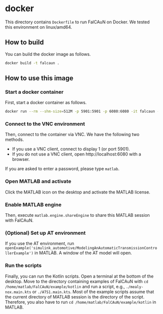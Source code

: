 docker
======

This directory contains `Dockerfile` to run FalCAuN on Docker. We tested this environment on linux/amd64.

How to build
------------

You can build the docker image as follows.

```sh
docker build -t falcaun .
```

How to use this image
---------------------

### Start a docker container

First, start a docker container as follows.

```sh
docker run --rm --shm-size=512M -p 5901:5901 -p 6080:6080 -it falcaun -vnc
```

### Connect to the VNC environment

Then, connect to the container via VNC. We have the following two methods.

- If you use a VNC client, connect to display 1 (or port 5901).
- If you do not use a VNC client, open http://localhost:6080 with a browser.

If you are asked to enter a password, please type `matlab`.

### Open MATLAB and activate

Click the MATLAB icon on the desktop and activate the MATLAB license.

### Enable MATLAB engine

Then, execute `matlab.engine.shareEngine` to share this MATLAB session with FalCAuN.

### (Optional) Set up AT environment

If you use the AT environment, run `openExample('simulink_automotive/ModelingAnAutomaticTransmissionControllerExample')` in MATLAB. A window of the AT model will open.

### Run the scripts

Finally, you can run the Kotlin scripts. Open a terminal at the bottom of the desktop. Move to the directory containing examples of FalCAuN with `cd /home/matlab/FalCAuN/example/kotlin` and run a script, e.g., `./mealy-nox.main.kts` or `./ATS1.main.kts`. Most of the example scripts assume that the current directory of MATLAB session is the directory of the script. Therefore, you also have to run `cd /home/matlab/FalCAuN/example/kotlin` in MATLAB.
